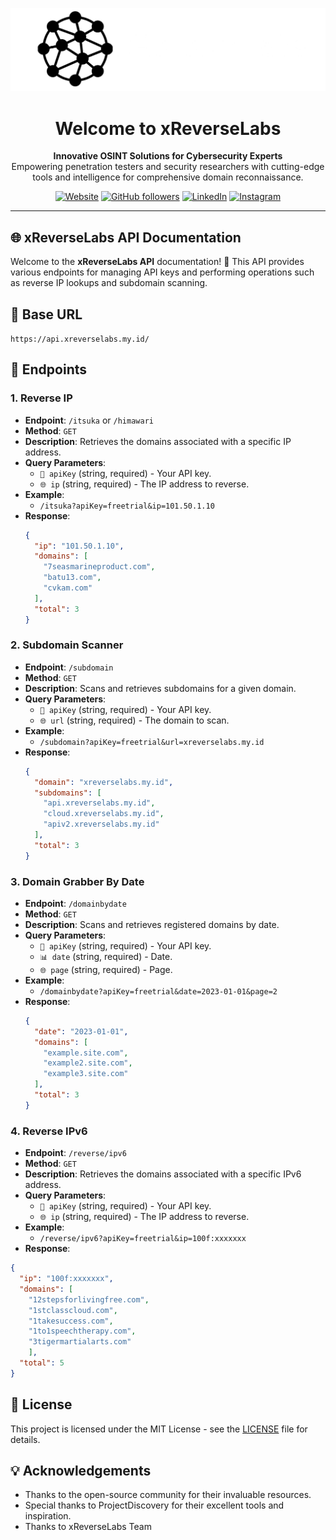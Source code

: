 <p align="center">
  <img src="https://raw.githubusercontent.com/xReverseLabs/.github/main/profile/Banner.png" alt="xReverseLabs Logo">
</p>

<h1 align="center">Welcome to xReverseLabs</h1>

<p align="center">
  <b>Innovative OSINT Solutions for Cybersecurity Experts</b><br>
  Empowering penetration testers and security researchers with cutting-edge tools and intelligence for comprehensive domain reconnaissance.
</p>

<p align="center">
  <a href="https://xreverselabs.my.id"><img alt="Website" src="https://img.shields.io/badge/Website-xReverseLabs-blue?style=flat-square"></a>
  <a href="https://github.com/xReverseLabs"><img alt="GitHub followers" src="https://img.shields.io/github/followers/xReverseLabs?style=flat-square"></a>
  <a href="https://linkedin.com/in/bayujsantoso"><img alt="LinkedIn" src="https://img.shields.io/badge/LinkedIn-Bayu%20Jumhari%20Cahyono-blue?style=flat-square"></a>
  <a href="https://instagram.com/bayujsantoso_"><img alt="Instagram" src="https://img.shields.io/badge/Instagram-%40bayujsantoso__-red?style=flat-square"></a>
</p>

---
## 🌐 xReverseLabs API Documentation

Welcome to the **xReverseLabs API** documentation! 🚀 This API provides various endpoints for managing API keys and performing operations such as reverse IP lookups and subdomain scanning.

## 🔗 Base URL

`https://api.xreverselabs.my.id/`

## 📌 Endpoints

### 1. Reverse IP
- **Endpoint**: `/itsuka` or `/himawari`
- **Method**: `GET`
- **Description**: Retrieves the domains associated with a specific IP address.
- **Query Parameters**:
  - `🔑 apiKey` (string, required) - Your API key.
  - `🌐 ip` (string, required) - The IP address to reverse.
- **Example**:
  - `/itsuka?apiKey=freetrial&ip=101.50.1.10`
- **Response**:
  ```json
  {
    "ip": "101.50.1.10",
    "domains": [
      "7seasmarineproduct.com",
      "batu13.com",
      "cvkam.com"
    ],
    "total": 3
  }
  ```

### 2. Subdomain Scanner
- **Endpoint**: `/subdomain`
- **Method**: `GET`
- **Description**: Scans and retrieves subdomains for a given domain.
- **Query Parameters**:
  - `🔑 apiKey` (string, required) - Your API key.
  - `🌐 url` (string, required) - The domain to scan.
- **Example**:
  - `/subdomain?apiKey=freetrial&url=xreverselabs.my.id`
- **Response**:
  ```json
  {
    "domain": "xreverselabs.my.id",
    "subdomains": [
      "api.xreverselabs.my.id",
      "cloud.xreverselabs.my.id",
      "apiv2.xreverselabs.my.id"
    ],
    "total": 3
  }
  ```

### 3. Domain Grabber By Date
- **Endpoint**: `/domainbydate`
- **Method**: `GET`
- **Description**: Scans and retrieves registered domains by date.
- **Query Parameters**:
  - `🔑 apiKey` (string, required) - Your API key.
  - `📊 date` (string, required) - Date.
  - `🌐 page` (string, required) - Page.
- **Example**:
  - `/domainbydate?apiKey=freetrial&date=2023-01-01&page=2`
- **Response**:
  ```json
  {
    "date": "2023-01-01",
    "domains": [
      "example.site.com",
      "example2.site.com",
      "example3.site.com"
    ],
    "total": 3
  }
  ```

### 4. Reverse IPv6
- **Endpoint**: `/reverse/ipv6`
- **Method**: `GET`
- **Description**: Retrieves the domains associated with a specific IPv6 address.
- **Query Parameters**:
  - `🔑 apiKey` (string, required) - Your API key.
  - `🌐 ip` (string, required) - The IP address to reverse.
- **Example**:
  - `/reverse/ipv6?apiKey=freetrial&ip=100f:xxxxxxx`
- **Response**:
```json
{
  "ip": "100f:xxxxxxx",
  "domains": [
    "12stepsforlivingfree.com",
    "1stclasscloud.com",
    "1takesuccess.com",
    "1to1speechtherapy.com",
    "3tigermartialarts.com"
	],
  "total": 5
}
```

## 📜 License

This project is licensed under the MIT License - see the [LICENSE](LICENSE) file for details.

## 💡 Acknowledgements

- Thanks to the open-source community for their invaluable resources.
- Special thanks to ProjectDiscovery for their excellent tools and inspiration.
- Thanks to xReverseLabs Team
